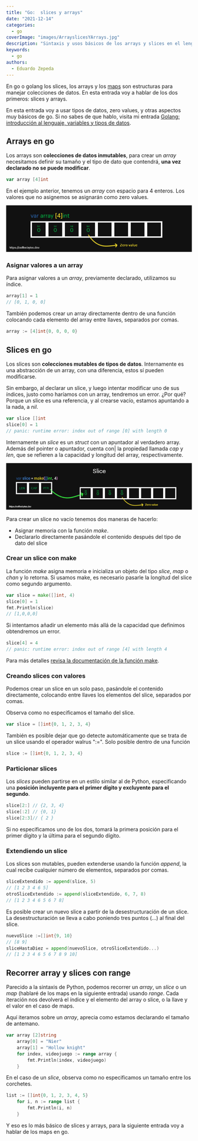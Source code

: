 ```yaml
---
title: "Go:  slices y arrays"
date: "2021-12-14"
categories: 
  - go
coverImage: "images/ArrayslicesYArrays.jpg"
description: "Sintaxis y usos básicos de los arrays y slices en el lenguaje de programación go. También te explico como usar la función make en slices."
keywords:
  - go
authors:
  - Eduardo Zepeda
---
```


En go o golang los slices, los arrays y los [maps](/go-maps-o-diccionarios/) son estructuras para manejar colecciones de datos. En esta entrada voy a hablar de los dos primeros: slices y arrays.

En esta entrada voy a usar tipos de datos, zero values, y otras aspectos muy básicos de go. Si no sabes de que hablo, visita mi entrada [Golang: introducción al lenguaje, variables y tipos de datos](/golang-introduccion-al-lenguaje-variables-y-tipos-de-datos/).

## Arrays en go

Los arrays son **colecciones de datos inmutables**, para crear un _array_ necesitamos definir su tamaño y el tipo de dato que contendrá, **una vez declarado no se puede modificar**.

```go
var array [4]int
```

En el ejemplo anterior, tenemos un _array_ con espacio para 4 enteros. Los valores que no asignemos se asignarán como zero values.

![Estructura de un array en go](images/arrayGolang-1.png)

### Asignar valores a un array

Para asignar valores a un _array_, previamente declarado, utilizamos su índice.

```go
array[1] = 1
// [0, 1, 0, 0]
```

También podemos crear un array directamente dentro de una función colocando cada elemento del array entre llaves, separados por comas.

```go
array := [4]int{0, 0, 0, 0}
```

## Slices en go

Los slices son **colecciones mutables de tipos de datos**. Internamente es una abstracción de un array, con una diferencia, estos sí pueden modificarse.

Sin embargo, al declarar un slice, y luego intentar modificar uno de sus índices, justo como haríamos con un array, tendremos un error. ¿Por qué? Porque un slice es una referencia, y al crearse vacío, estamos apuntando a la nada, a _nil_.

```go
var slice []int
slice[0] = 1
// panic: runtime error: index out of range [0] with length 0
```

Internamente un _slice_ es un _struct_ con un apuntador al verdadero array. Además del pointer o apuntador, cuenta con| la propiedad llamada _cap_ y _len_, que se refieren a la capacidad y longitud del array, respectivamente.

![Estructura de un slice en go](images/sliceGolang.png "Un apuntador del slice dirige a los datos que contiene")

Para crear un slice no vacío tenemos dos maneras de hacerlo:

- Asignar memoria con la función _make_.
- Declararlo directamente pasándole el contenido después del tipo de dato del slice

### Crear un slice con make

La función _make_ asigna memoria e inicializa un objeto del tipo _slice_, _map_ o _chan_ y lo retorna. Si usamos make, es necesario pasarle la longitud del slice como segundo argumento.

```go
var slice = make([]int, 4)
slice[0] = 1
fmt.Println(slice)
// [1,0,0,0]
```

Si intentamos añadir un elemento más allá de la capacidad que definimos obtendremos un error.

```go
slice[4] = 4
// panic: runtime error: index out of range [4] with length 4
```

Para más detalles [revisa la documentación de la función make](https://pkg.go.dev/builtin#make).

### Creando slices con valores

Podemos crear un slice en un solo paso, pasándole el contenido directamente, colocando entre llaves los elementos del slice, separados por comas.

Observa como no especificamos el tamaño del slice.

```go
var slice = []int{0, 1, 2, 3, 4}
```

También es posible dejar que go detecte automáticamente que se trata de un slice usando el operador walrus ":=". Solo posible dentro de una función

```go
slice := []int{0, 1, 2, 3, 4}
```

### Particionar slices

Los _slices_ pueden partirse en un estilo similar al de Python, especificando una **posición incluyente para el primer dígito y excluyente para el segundo**.

```go
slice[2:] // {2, 3, 4}
slice[:2] // {0, 1}
slice[2:3]// { 2 }
```

Si no especificamos uno de los dos, tomará la primera posición para el primer dígito y la última para el segundo dígito.

### Extendiendo un slice

Los slices son mutables, pueden extenderse usando la función _append_, la cual recibe cualquier número de elementos, separados por comas.

```go
sliceExtendido := append(slice, 5)
// [1 2 3 4 6 5]
otroSliceExtendido := append(sliceExtendido, 6, 7, 8)
// [1 2 3 4 6 5 6 7 8]
```

Es posible crear un nuevo slice a partir de la desestructuración de un slice. La desestructuración se lleva a cabo poniendo tres puntos (...) al final del slice.

```go
nuevoSlice :=[]int{9, 10}
// [8 9]
sliceHastaDiez = append(nuevoSlice, otroSliceExtendido...)
// [1 2 3 4 6 5 6 7 8 9 10]
```

## Recorrer array y slices con range

Parecido a la sintaxis de Python, podemos recorrer un _array_, un _slice_ o un _map_ (hablaré de los maps en la siguiente entrada) usando _range_. Cada iteración nos devolverá el índice y el elemento del array o slice, o la llave y el valor en el caso de maps.

Aquí iteramos sobre un _array_, aprecia como estamos declarando el tamaño de antemano.

```go
var array [2]string
	array[0] = "Nier"
	array[1] = "Hollow knight"
	for index, videojuego := range array {
		fmt.Println(index, videojuego)
	}
```

En el caso de un _slice_, observa como no especificamos un tamaño entre los corchetes.

```go
list := []int{0, 1, 2, 3, 4, 5}
	for i, n := range list {
		fmt.Println(i, n)
	}
```

Y eso es lo más básico de slices y arrays, para la siguiente entrada voy a hablar de los maps en go.
